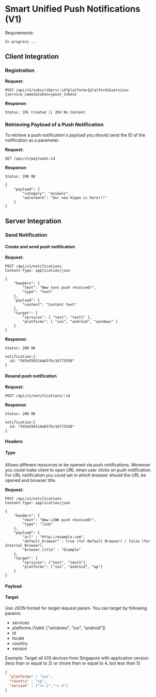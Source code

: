 # Smart Unified Push Notifications (V1)

Requirements:

`In progress ...`

## Client Integration

### Registration

**Request:**

```httph
POST /api/v1/subscribers/:id?platform={platform}&service={service_name}&token={push_token}
```

**Response:**

```httph
Status: 201 Created || 204 No Content
```

### Retrieving Payload of a Push Notification

To retrieve a push notification's payload you should send the ID of the notification as a parameter.

**Request:**

```httph
GET /api/v1/payloads:id

```
**Response:**

```httph-json
Status: 200 OK

{
    "payload": {
        "category": "animals",
        "watermark": "Our new Hippo is here!!!"
    }
}
```

## Server Integration
### Send Notification

#### Create and send push notification
**Request:**

```httph-json
POST /api/v1/notifications
Content-Type: application/json

{
    "headers": {
        "text": "New text push received!",
        "type": "text"
    },
    "payload": {
        "content": "Content text"
    },
    "target": {
        "services": [ "test", "test1" ],
        "platforms": [ "ios", "android", "windows" ]
    }
}
```

**Response:**

```httph-json
Status: 200 OK

notification:{
  id: "545e556514a01fbc16773558"
}
```

#### Resend push notification
**Request:**

```httph-json
POST /api/v1/notifications/:id
```

**Response:**

```httph-json
Status: 200 OK

notification:{
  id: "545e556514a01fbc16773558"
}
```

#### Headers
##### Type
Allows different resources to be opened via push notifications. Moreover you could make client to open URL when user clicks on push notification. For URL notification you could set in which browser should the URL be opened and browser title.  

**Request:**
```httph
POST /api/v1/notifications
Content-Type: application/json

{
    "headers": {
        "text": "New LINK push received!",
        "type": "link"
    },
    "payload": {
    	"url" : "http://example.com",
    	"default_browser" : true (for Default Browser) / false (for Internal Browser),
    	"browser_title" : "Example"
    },
    "target": {
    	"services": ["test", "test1"],
    	"platforms": ["ios", "android", "wp"]
    }
}
```

#### Payload


#### Target
Use JSON format for target request param. You can target by following params:

- services
- platforms (Valid: ["windows", "ios", "android"])
- id
- locale
- country
- version

Example:
Target all iOS devices from Singapore with application version (less than or equal to 2) or (more than or equal to 4, but less than 5)

```json
{
  "platforms" : "ios",
  "country" : "sg",
  "version" : ["<= 2","~> 4"]
}
```
